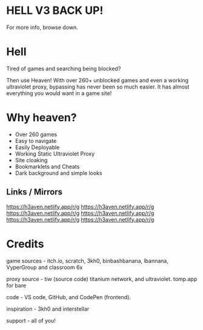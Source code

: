 # HELL V3 BACK UP!

For more info, browse down.

# Hell

Tired of games and searching being blocked?

Then use Heaven! With over 260+ unblocked games and even a working ultraviolet proxy, bypassing has never been so much easier. It has almost everything you would want in a game site! 

# Why heaven?

- Over 260 games 
- Easy to navigate
- Easily Deployable
- Working Static Ultraviolet Proxy
- Site cloaking 
- Bookmarklets and Cheats
- Dark background and simple looks 



## Links / Mirrors
https://h3aven.netlify.app/r/g
https://h3aven.netlify.app/r/g
https://h3aven.netlify.app/r/g
https://h3aven.netlify.app/r/g
https://h3aven.netlify.app/r/g
https://h3aven.netlify.app/r/g






# Credits 

game sources - itch.io, scratch, 3kh0, binbashbanana, lbannana, VyperGroup and classroom 6x

proxy source - tiw (source code) titanium network, and ultraviolet. tomp.app for bare


code - VS code, GitHub, and CodePen (frontend).

inspiration - 3kh0 and interstellar

support - all of you!



